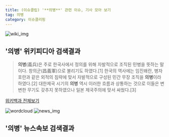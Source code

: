 ```yaml
---
title: (이슈클립) '**의병**' 관련 이슈, 기사 모아 보기
tag: 의병
category: 이슈클리핑
---
```

![wiki_img](https://user-images.githubusercontent.com/42597476/44503234-41136a80-a6d0-11e8-9071-6fc6418eafe4.png)
## **'**의병**'** 위키피디아 검색결과
>**의병**(義兵)은 주로 한국사에서 정의를 위해 자발적으로 조직된 민병을 뜻하는 말이다. 창의군(昌義軍)으로 불리기도 하였다.[1] 한국의 역사에는 임진왜란, 병자호란과 같은 외적의 침략에 맞서 자발적으로 구성된 민간 무장 조직을 **의병**이라 하였다.[2] 대한제국 시기의 **의병** 역시 이러한 흐름과 상통하는 것으로 이들은 변변한 무기도 갖추지 못하였으나 일본 제국주의에 맞서 싸웠다.[3]

<a href="https://ko.wikipedia.org/wiki/의병" target="_blank">위키백과 전체보기</a>

![wordcloud](https://s3.ap-northeast-2.amazonaws.com/lyrics101-wordcloud/2018-09-30-1538313966.png)
![news_img](https://user-images.githubusercontent.com/42597476/44507050-1206f400-a6e4-11e8-8d98-7ffbfebb353f.png)
## **'**의병**'** 뉴스속보 검색결과

